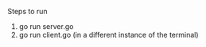 Steps to run 
</br>
1. go run server.go
2. go run client.go (in a different instance of the terminal)
